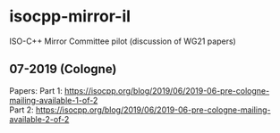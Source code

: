 # isocpp-mirror-il
ISO-C++ Mirror Committee pilot (discussion of WG21 papers)

## 07-2019 (Cologne)
Papers:
Part 1:
https://isocpp.org/blog/2019/06/2019-06-pre-cologne-mailing-available-1-of-2  
Part 2:
https://isocpp.org/blog/2019/06/2019-06-pre-cologne-mailing-available-2-of-2  
